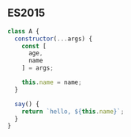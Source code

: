 ## ES2015

```javascript
class A {
  constructor(...args) {
    const [
      age,
      name
    ] = args;

    this.name = name;
  }

  say() {
    return `hello, ${this.name}`;
  }
}
```
